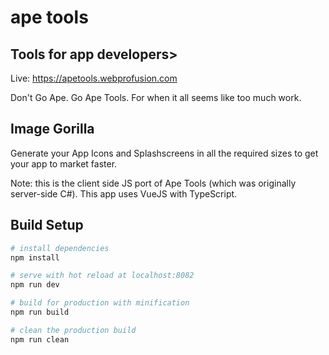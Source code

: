 # ape tools

## Tools for app developers>
Live: https://apetools.webprofusion.com

Don't Go Ape. Go Ape Tools. 
For when it all seems like too much work. 
## Image Gorilla

Generate your App Icons and Splashscreens in all the required sizes to get your app to market faster.

Note: this is the client side JS port of Ape Tools (which was originally server-side C#). This app uses VueJS with TypeScript.
## Build Setup

``` bash
# install dependencies
npm install

# serve with hot reload at localhost:8082
npm run dev

# build for production with minification
npm run build

# clean the production build
npm run clean
```
